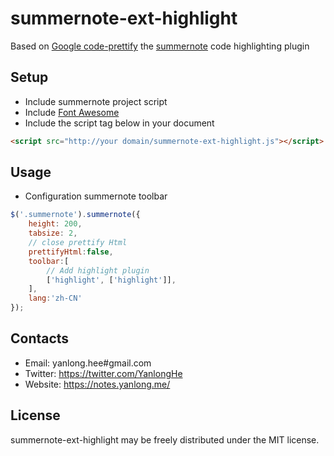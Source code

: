 # summernote-ext-highlight
Based on [Google code-prettify](https://github.com/google/code-prettify) the [summernote](https://github.com/summernote/summernote) code highlighting plugin

## Setup
 * Include summernote project script
 * Include [Font Awesome](http://fontawesome.io/)
 * Include the script tag below in your document
```HTML
<script src="http://your domain/summernote-ext-highlight.js"></script>
```

## Usage
 * Configuration summernote toolbar
```javascript
$('.summernote').summernote({
    height: 200,
    tabsize: 2,
    // close prettify Html
    prettifyHtml:false,
    toolbar:[
        // Add highlight plugin
        ['highlight', ['highlight']],
    ],
    lang:'zh-CN'
});
```
## Contacts
* Email: yanlong.hee#gmail.com
* Twitter: https://twitter.com/YanlongHe
* Website: https://notes.yanlong.me/

## License
summernote-ext-highlight may be freely distributed under the MIT license.
